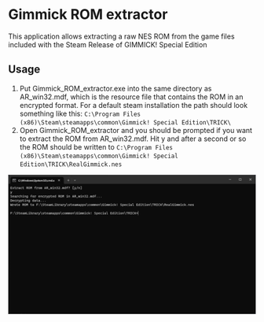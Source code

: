 # Gimmick ROM extractor
This application allows extracting a raw NES ROM from the game files included with the Steam Release of GIMMICK! Special Edition

## Usage
1. Put Gimmick_ROM_extractor.exe into the same directory as AR_win32.mdf, which is the resource file that contains the ROM in an encrypted format.
For a default steam installation the path should look something like this: ```C:\Program Files (x86)\Steam\steamapps\common\Gimmick! Special Edition\TRICK\```
2. Open Gimmick_ROM_extractor and you should be prompted if you want to extract the ROM from AR_win32.mdf. Hit y and after a second or so the ROM should be written to ```C:\Program Files (x86)\Steam\steamapps\common\Gimmick! Special Edition\TRICK\RealGimmick.nes```

![image](https://raw.githubusercontent.com/Infinest/Gimmick-ROM-extractor/master/Images/cmd.jpg)
